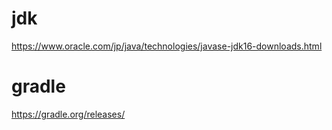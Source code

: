 # jdk
https://www.oracle.com/jp/java/technologies/javase-jdk16-downloads.html
# gradle
https://gradle.org/releases/
